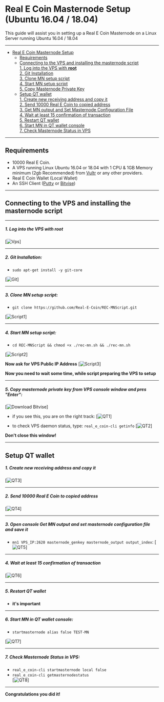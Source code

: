 # Real E Coin Masternode Setup (Ubuntu 16.04 / 18.04)
This guide will assist you in setting up a Real E Coin Masternode on a Linux Server running Ubuntu 16.04 / 18.04


***
- [Real E Coin Masternode Setup](#real-e-coin-masternode-setup)  
  	* [Requirements](#requirements) 
  * [Connecting to the VPS and installing the masternode script](#Connecting-to-the-VPS-and-installing-the-masternode-script)  
         [1. Log into the VPS with **root**](#1-log-into-the-vps-with-root)  
         [2. Git Installation](#2-git-installation)  
         [3. Clone MN setup script](#3-clone-mn-setup-script)  
         [4. Start MN setup script](#4-start-mn-setup-script)  
         [5. Copy Masternode Private Key](#5-copy-masternode-private-key-from-vps-console-window-and-pres-enter)
  * [Setup QT wallet](#setup-qt-wallet)  
         [1. Create new receiving address and copy it](#1-create-new-receiving-address-and-copy-it)  
	 [2. Send 10000 Real E Coin to copied address](#2-send-10000-real-e-coin-to-copied-address)  
	 [3. Get MN output and Set Masternode Configuration File](#3-open-console-get-mn-output-and-set-masternode-configuration-file-and-save-it)  
	 [4. Wait at least 15 confirmation of transaction](#4-wait-at-least-15-confirmation-of-transaction)  
         [5. Restart QT wallet](#5-restart-qt-wallet)  
         [6. Start MN in QT wallet console](#6-start-mn-in-qt-wallet-console)  
	 [7. Check Masternode Status in VPS](#7-check-masternode-status-in-vps)  

***
## Requirements
- 10000 Real E Coin.
- A VPS running Linux Ubuntu 16.04 or 18.04 with 1 CPU & 1GB Memory minimum (2gb Recommended) from [Vultr](https://www.vultr.com/?ref=8622028) or any other providers.
- Real E Coin Wallet (Local Wallet)
- An SSH Client (<a href="https://www.putty.org/" target="_blank">Putty</a> or <a href="https://dl.bitvise.com/BvSshClient-Inst.exe" target="_blank">Bitvise</a>)

***
## Connecting to the VPS and installing the masternode script
***
##### 1. Log into the VPS with **root**  
[![Vps](https://raw.githubusercontent.com/Real-E-Coin/REC-MNScript/master/assets/1.png)]
***
##### 2. Git Installation:  
- ```sudo apt-get install -y git-core```  

[![Git](https://raw.githubusercontent.com/Real-E-Coin/REC-MNScript/master/assets/2.png)]
***
##### 3. Clone MN setup script: 
- ```git clone https://github.com/Real-E-Coin/REC-MNScript.git```  

[![Script1](https://raw.githubusercontent.com/Real-E-Coin/REC-MNScript/master/assets/3.png)] 
***
##### 4. Start MN setup script: 
- ```cd REC-MNScript && chmod +x ./rec-mn.sh && ./rec-mn.sh```  
   
[![Script2](https://raw.githubusercontent.com/Real-E-Coin/REC-MNScript/master/assets/4.png)]  

**Now ask for VPS Public IP Address** 
[![Script3](https://raw.githubusercontent.com/Real-E-Coin/REC-MNScript/master/assets/5.png)]

**Now you need to wait some time, while script preparing the VPS to setup**  
***
##### 5. Copy masternode private key from VPS console window and pres "Enter":
[![Download Bitvise](https://raw.githubusercontent.com/Real-E-Coin/REC-MNScript/master/assets/6.png)] 

- if you see this, you are on the right track:
[![QT1](https://raw.githubusercontent.com/Real-E-Coin/REC-MNScript/master/assets/7.png)]

- to check VPS daemon status, type: ```real_e_coin-cli getinfo```
[![QT2](https://raw.githubusercontent.com/Real-E-Coin/REC-MNScript/master/assets/8.png)]

**Don't close this window!** 
***		

## Setup QT wallet
##### 1. Create new receiving address and copy it
[![QT3](https://raw.githubusercontent.com/Real-E-Coin/REC-MNScript/master/assets/9.png)] 

***
##### 2. Send 10000 Real E Coin to copied address
[![QT4](https://raw.githubusercontent.com/Real-E-Coin/REC-MNScript/master/assets/10.png)]
***
##### 3. Open console Get MN output and set masternode configuration file and save it
- ```mn1 VPS_IP:2620 masternode_genkey masternode_output output_index```:
[![QT5](https://raw.githubusercontent.com/Real-E-Coin/REC-MNScript/master/assets/11.png)]
***
##### 4. Wait at least 15 confirmation of transaction
[![QT6](https://raw.githubusercontent.com/Real-E-Coin/REC-MNScript/master/assets/12.png)]
***
##### 5. Restart QT wallet  
- **it's important**
***
##### 6. Start MN in QT wallet console:
- ```startmasternode alias false TEST-MN```

[![QT7](https://raw.githubusercontent.com/Real-E-Coin/REC-MNScript/master/assets/13.png)]
***
##### 7. Check Masternode Status in VPS:
- ```real_e_coin-cli startmasternode local false``` 
- ```real_e_coin-cli getmasternodestatus```  
[![QT8](https://raw.githubusercontent.com/Real-E-Coin/REC-MNScript/master/assets/14.png)]  
***
**Сongratulations you did it!**